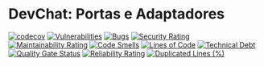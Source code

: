 # DevChat: Portas e Adaptadores

[![codecov](https://codecov.io/gh/TCC-Gabriel-Danillo/DevChat_Ports_And_Adapters/branch/main/graph/badge.svg?token=AOZ51759IE)](https://codecov.io/gh/TCC-Gabriel-Danillo/DevChat_Ports_And_Adapters) [![Vulnerabilities](https://sonarcloud.io/api/project_badges/measure?project=TCC-Gabriel-Danillo_DevChat_Ports_And_Adapters&metric=vulnerabilities)](https://sonarcloud.io/summary/new_code?id=TCC-Gabriel-Danillo_DevChat_Ports_And_Adapters) [![Bugs](https://sonarcloud.io/api/project_badges/measure?project=TCC-Gabriel-Danillo_DevChat_Ports_And_Adapters&metric=bugs)](https://sonarcloud.io/summary/new_code?id=TCC-Gabriel-Danillo_DevChat_Ports_And_Adapters) [![Security Rating](https://sonarcloud.io/api/project_badges/measure?project=TCC-Gabriel-Danillo_DevChat_Ports_And_Adapters&metric=security_rating)](https://sonarcloud.io/summary/new_code?id=TCC-Gabriel-Danillo_DevChat_Ports_And_Adapters) [![Maintainability Rating](https://sonarcloud.io/api/project_badges/measure?project=TCC-Gabriel-Danillo_DevChat_Ports_And_Adapters&metric=sqale_rating)](https://sonarcloud.io/summary/new_code?id=TCC-Gabriel-Danillo_DevChat_Ports_And_Adapters) [![Code Smells](https://sonarcloud.io/api/project_badges/measure?project=TCC-Gabriel-Danillo_DevChat_Ports_And_Adapters&metric=code_smells)](https://sonarcloud.io/summary/new_code?id=TCC-Gabriel-Danillo_DevChat_Ports_And_Adapters) [![Lines of Code](https://sonarcloud.io/api/project_badges/measure?project=TCC-Gabriel-Danillo_DevChat_Ports_And_Adapters&metric=ncloc)](https://sonarcloud.io/summary/new_code?id=TCC-Gabriel-Danillo_DevChat_Ports_And_Adapters) [![Technical Debt](https://sonarcloud.io/api/project_badges/measure?project=TCC-Gabriel-Danillo_DevChat_Ports_And_Adapters&metric=sqale_index)](https://sonarcloud.io/summary/new_code?id=TCC-Gabriel-Danillo_DevChat_Ports_And_Adapters) [![Quality Gate Status](https://sonarcloud.io/api/project_badges/measure?project=TCC-Gabriel-Danillo_DevChat_Ports_And_Adapters&metric=alert_status)](https://sonarcloud.io/summary/new_code?id=TCC-Gabriel-Danillo_DevChat_Ports_And_Adapters) [![Reliability Rating](https://sonarcloud.io/api/project_badges/measure?project=TCC-Gabriel-Danillo_DevChat_Ports_And_Adapters&metric=reliability_rating)](https://sonarcloud.io/summary/new_code?id=TCC-Gabriel-Danillo_DevChat_Ports_And_Adapters) [![Duplicated Lines (%)](https://sonarcloud.io/api/project_badges/measure?project=TCC-Gabriel-Danillo_DevChat_Ports_And_Adapters&metric=duplicated_lines_density)](https://sonarcloud.io/summary/new_code?id=TCC-Gabriel-Danillo_DevChat_Ports_And_Adapters)

